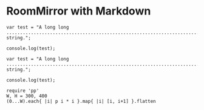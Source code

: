 # RoomMirror with Markdown
<p class="rm-cfg" data-eval="{
  mode        : 'javascript',
  lineNumbers : true,
  lineWrapping: true
}"></p>

```
var test = "A long long ......................................................................................................................................................................................long string.";

console.log(test);
```

<p class="rm-cfg" data-eval="{
  mode        : 'javascript',
  lineNumbers : true,
  lineWrapping: false
}"></p>

```
var test = "A long long ......................................................................................................................................................................................long string.";

console.log(test);
```

<p class="rm-cfg" data-eval="{mode: 'ruby', lineWrapping: false}"></p>

```
require 'pp'
W, H = 300, 400
(0...W).each{ |i| p i * i }.map{ |i| [i, i+1] }.flatten
```
